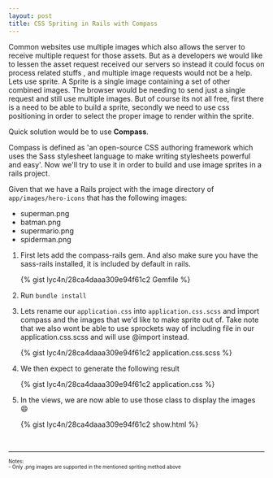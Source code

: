 ```yaml
---
layout: post
title: CSS Spriting in Rails with Compass
---
```


Common websites use multiple images which also
allows the server to receive multiple request for those assets. But as a
developers we would like to lessen the asset request received our servers
so instead it could focus on process related stuffs , and multiple image
requests would not be a help. Lets use sprite. A Sprite is a
single image containing a set of other combined images. The browser would be
needing to send just a single request and still use multiple images. But
of course its not all free, first there is a need to be able to build a
sprite, secondly we need to use css positioning in order to select the proper
image to render within the sprite.

Quick solution would be to use **Compass**.

Compass is defined as 'an open-source CSS authoring framework which uses the
Sass stylesheet language to make writing stylesheets powerful and easy'. Now
we'll try to use it in order to build and use image sprites in a rails project.

Given that we have a Rails project with the image directory of `app/images/hero-icons` that has the following images:

- superman.png
- batman.png
- supermario.png
- spiderman.png


1. First lets add the compass-rails gem. And also make sure you have the sass-rails installed, it is included by default in rails.


    {% gist lyc4n/28ca4daaa309e94f61c2 Gemfile %}

2. Run `bundle install`


3. Lets rename our `application.css` into `application.css.scss` and import compass and the images that we'd like to make sprite out of. Take note that we also wont be able to use sprockets way of including file in our application.css.scss and will use @import instead.


    {% gist lyc4n/28ca4daaa309e94f61c2 application.css.scss %}

4. We then expect to generate the following result


    {% gist lyc4n/28ca4daaa309e94f61c2 application.css %}

5. In the views, we are now able to use those class to display the images :smile:

    {% gist lyc4n/28ca4daaa309e94f61c2 show.html %}


<br>


---

<sub>
<sup>
  Notes:
  <br>
  - Only .png images are supported in the mentioned spriting method above
</sup>
</sub>
